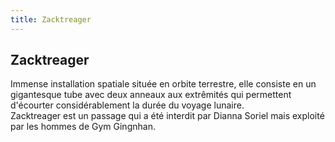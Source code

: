 ```yaml
---
title: Zacktreager
---
```


Zacktreager
-----------

Immense installation spatiale située en orbite terrestre, elle consiste en un gigantesque tube avec deux anneaux aux extrêmités qui permettent d'écourter considérablement la durée du voyage lunaire.   
Zacktreager est un passage qui a été interdit par Dianna Soriel mais exploité par les hommes de Gym Gingnhan.

